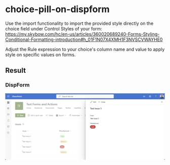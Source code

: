 # choice-pill-on-dispform
Use the import functionality to import the provided style directly on the choice field under Control Styles of your form: https://my.skybow.com/hc/en-us/articles/360020689240-Forms-Styling-Conditional-Formatting-introduction#h_01F1N07X4XMH1F3NVSCVWAYHE0

Adjust the Rule expression to your choice's column name and value to apply style on specific values on forms.

## Result
### DispForm
![alt text](https://github.com/chris4skybow/skybow-Forms-Designer-Style-Samples/blob/main/form-style-samples/choice-pill-on-dispform/assets/DispForm_choice-pill-on-dispform.png?raw=true)